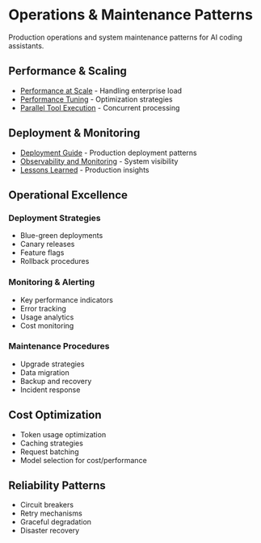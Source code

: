 # Operations & Maintenance Patterns

Production operations and system maintenance patterns for AI coding assistants.

## Performance & Scaling

- [Performance at Scale](performance-at-scale.md) - Handling enterprise load
- [Performance Tuning](performance-tuning.md) - Optimization strategies
- [Parallel Tool Execution](parallel-tool-execution.md) - Concurrent processing

## Deployment & Monitoring

- [Deployment Guide](deployment-guide.md) - Production deployment patterns
- [Observability and Monitoring](observability-monitoring.md) - System visibility
- [Lessons Learned](lessons-learned-and-implementation-challenges.md) - Production insights

## Operational Excellence

### Deployment Strategies
- Blue-green deployments
- Canary releases
- Feature flags
- Rollback procedures

### Monitoring & Alerting
- Key performance indicators
- Error tracking
- Usage analytics
- Cost monitoring

### Maintenance Procedures
- Upgrade strategies
- Data migration
- Backup and recovery
- Incident response

## Cost Optimization

- Token usage optimization
- Caching strategies
- Request batching
- Model selection for cost/performance

## Reliability Patterns

- Circuit breakers
- Retry mechanisms
- Graceful degradation
- Disaster recovery
